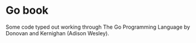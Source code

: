 # Go book

Some code typed out working through The Go Programming Language by Donovan and Kernighan (Adison Wesley).